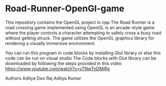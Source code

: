 # Road-Runner-OpenGl-game
This repository contains the OpenGL project in cpp
The Road Runner is a road crossing game implemented using OpenGL is an
arcade-style game where the player controls a character attempting to safely cross a busy road without
getting struck. The game utilizes the OpenGL graphics library for rendering a visually immersive
environment.

You can run this program in code blocks by installing Glut library or else this code can be run on visual studio
The Code blocks with Glut library can be downloaded by following the steps provided in this video https://www.youtube.com/watch?v=vTNwTnDMiRg

Authors 
Aditya Deo Raj 
Aditya Kumar
